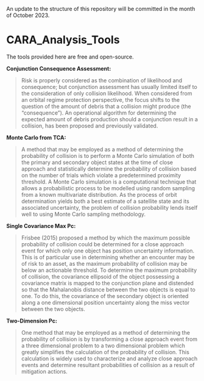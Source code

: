 An update to the structure of this repository will be committed in the month of October 2023.

# CARA_Analysis_Tools
The tools provided here are free and open-source.

**Conjunction Consequence Assessment:**
> Risk is properly considered as the combination of likelihood and consequence; but conjunction assessment has usually limited itself to the consideration of only collision likelihood. When considered from an orbital regime protection perspective, the focus shifts to the question of the amount of debris that a collision might produce (the “consequence”). An operational algorithm for determining the expected amount of debris production should a conjunction result in a collision, has been proposed and previously validated.

**Monte Carlo from TCA:**
> A method that may be employed as a method of determining the probability of collision is to perform a Monte Carlo simulation of both the primary and secondary object states at the time of close approach and statistically determine the probability of collision based on the number of trials which violate a predetermined proximity threshold.
A Monte Carlo simulation is a computational technique that allows a probabilistic process to be modelled using random sampling from a known multivariate distribution. As the process of orbit determination yields both a best estimate of a satellite state and its associated uncertainty, the problem of collision probability lends itself well to using Monte Carlo sampling methodology.

**Single Covariance Max Pc:**
> Frisbee (2015) proposed a method by which the maximum possible probability of collision could be determined for a close approach event for which only one object has position uncertainty information. This is of particular use in determining whether an encounter may be of risk to an asset, as the maximum probability of collision may be below an actionable threshold. To determine the maximum probability of collision, the covariance ellipsoid of the object possessing a covariance matrix is mapped to the conjunction plane and distended so that the Mahalanobis distance between the two objects is equal to one. To do this, the covariance of the secondary object is oriented along a one dimensional position uncertainty along the miss vector between the two objects.

**Two-Dimension Pc:**
> One method that may be employed as a method of determining the probability of collision is by transforming a close approach event from a three dimensional problem to a two dimensional problem which greatly simplifies the calculation of the probability of collision. This calculation is widely used to characterize and analyze close approach events and determine resultant probabilities of collision as a result of mitigation actions.
